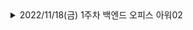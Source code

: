 <details>
<summary>2022/11/18(금) 1주차 백엔드 오피스 아워02</summary>
<div>

## 1. NextJS 버전

12v과 13v중 무엇을 쓸지에 대한 고민

### 결론

    12version 형태로 작성

### 이유

      1.  13v은 아직 불안정한 상태이고 use hook이 아직 13버전과 호환이 잘되지 않아 무용지물인 상태이다.
      2.  현재 Product레벨에서 쓰이고있는 버전은 안정된 12버전이고 실무에서는 12버전의 NEXT를 사용할 확률이 높다.
      3.  12버전을 알고 13버전으로 넘어가야 13버전의 장점을 온전히 체감할 수 있고 13버전에서 12버전으로 다운그레이드 하는 경우에도 작업을 할 수 있다.

## 2. Express 사용 여부

### 문제점

    1. NextJS로만 백엔드를 구성한다면 프론트 백엔드 둘 중 하나라도 오류가 나면 불필요하게 둘다 재배포하게 되는 문제가 생긴다.
    이 과정에서 시간,비용적 자원이 2배 이상 소모될 수도있다.
    2. NextJS로만은 기능구현이 제한적일 수 있다.
    이러한 문제점을 맞닥뜨리지 않기 위해 프론트와 백엔드를 분산할 필요가 있다.

### 결론

    Express를 사용하지 않고 NextJS 자체적으로 기능을 구현하기로 결정.

### 이유

    1. 현재 프로젝트 설계를 Next로 진행을 했고 Express로 바꾸게 된다면 몇몇가지들의 기술스택을 변경해야 하고 세팅을 다시 해줘야한다.
        이러한 과정은 일정이 정해져있는 우리 프로젝트에서 인적자원의 소모가 크게 늘어난다고 판단됐다.
    2. 우리는 배포과정에서 생기는 자원소모보다 인적자원의 우선순위가 더 높다고 판단.
    3. NextJS 자체적으로도 기능 구현이 가능하다고 판다.

// 결정의 근거를 논리정연하게 정리

## 3. Nextauth

    백엔드를 거치지 않고 DB로 접근해서 자기가 알아서 만든다.
    adapters 에서 prisma로 사용하면 될듯.
    nextAuth가 planetscale을 인식하는지 테스트. // 인식 못할수도 있음.

## 4. 현재 위치

    geolacation API를 이용하면 로컬에서는 가능한데 VM로 배포했을때 http에서는 안됨.(https에서는 됨)
    파훼법

    1.  https를 쓰던지 -다현
    2.  https가 아니더라도 내 위치 좌표를 받아오는 방법, 다른 API가 있으니 찾아보자!
        동룡,경원

## 3. 레이지 로딩

    Intersection Observer

## 4. 라이브러리 의존도 낮추자

</div>

</details>
